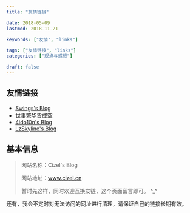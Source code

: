 ```yaml
---
title: "友情链接"

date: 2018-05-09
lastmod: 2018-11-21

keywords: ["友情", "links"]

tags: ["友情链接", "links"]
categories: ["观点与感想"]

draft: false
---
```


## 友情链接

- [Swings's Blog](http://bestwing.me)
- [世事繁华皆成空](http://qtfreet.com/)
- [4ido10n's Blog](https://www.hackfun.org/)
- [LzSkyline's Blog](https://www.lzskyline.com/)

## 基本信息

> 网站名称：Cizel's Blog
>
> 网站地址：www.cizel.cn
>
> 暂时先这样，同时欢迎互换友链，这个页面留言即可。 ^_^

还有，我会不定时对无法访问的网址进行清理，请保证自己的链接长期有效。

